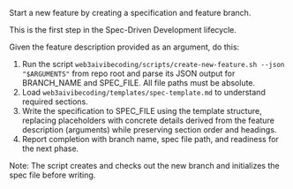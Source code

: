 
Start a new feature by creating a specification and feature branch.

This is the first step in the Spec-Driven Development lifecycle.

Given the feature description provided as an argument, do this:

1. Run the script `web3aivibecoding/scripts/create-new-feature.sh --json "$ARGUMENTS"` from repo root and parse its JSON output for BRANCH_NAME and SPEC_FILE. All file paths must be absolute.
2. Load `web3aivibecoding/templates/spec-template.md` to understand required sections.
3. Write the specification to SPEC_FILE using the template structure, replacing placeholders with concrete details derived from the feature description (arguments) while preserving section order and headings.
4. Report completion with branch name, spec file path, and readiness for the next phase.

Note: The script creates and checks out the new branch and initializes the spec file before writing.
